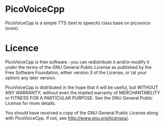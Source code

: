 PicoVoiceCpp
============
PicoVoiceCpp is a simple TTS (text to speech) class base on picovoice (svox).

Licence
=======
PicoVoiceCpp is free software : you can redistribute it and/or modify it under the terms of the GNU General Public License as published by the Free Software Foundation, either version 3 of the License, or (at your option) any later version.

PicoVoiceCpp is distributed in the hope that it will be useful, but WITHOUT ANY WARRANTY; without even the implied warranty of MERCHANTABILITY or FITNESS FOR A PARTICULAR PURPOSE. See the GNU General Public License for more details.

You should have received a copy of the GNU General Public License along with PicoVoiceCpp. If not, see http://www.gnu.org/licenses/.
